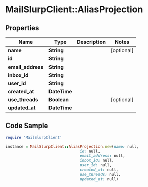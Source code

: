# MailSlurpClient::AliasProjection

## Properties

Name | Type | Description | Notes
------------ | ------------- | ------------- | -------------
**name** | **String** |  | [optional] 
**id** | **String** |  | 
**email_address** | **String** |  | 
**inbox_id** | **String** |  | 
**user_id** | **String** |  | 
**created_at** | **DateTime** |  | 
**use_threads** | **Boolean** |  | [optional] 
**updated_at** | **DateTime** |  | 

## Code Sample

```ruby
require 'MailSlurpClient'

instance = MailSlurpClient::AliasProjection.new(name: null,
                                 id: null,
                                 email_address: null,
                                 inbox_id: null,
                                 user_id: null,
                                 created_at: null,
                                 use_threads: null,
                                 updated_at: null)
```


